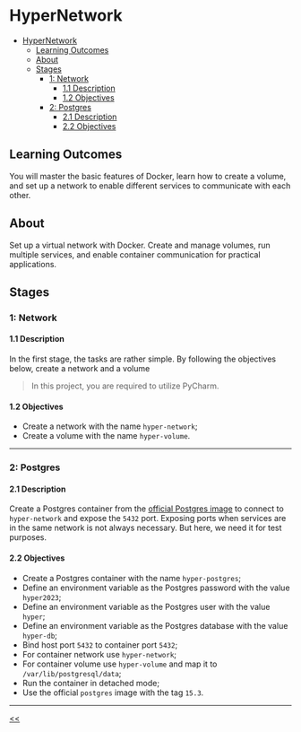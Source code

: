 # HyperNetwork

- [HyperNetwork](#hypernetwork)
  - [Learning Outcomes](#learning-outcomes)
  - [About](#about)
  - [Stages](#stages)
    - [1: Network](#1-network)
      - [1.1 Description](#11-description)
      - [1.2 Objectives](#12-objectives)
    - [2: Postgres](#2-postgres)
      - [2.1 Description](#21-description)
      - [2.2 Objectives](#22-objectives)

## Learning Outcomes
You will master the basic features of Docker, learn how to create a volume, and set up a network to enable different services to communicate with each other.

## About
Set up a virtual network with Docker. Create and manage volumes, run multiple services, and enable container communication for practical applications.

## Stages
### 1: Network
#### 1.1 Description
In the first stage, the tasks are rather simple. By following the objectives below, create a network and a volume

>In this project, you are required to utilize PyCharm.

#### 1.2 Objectives
- Create a network with the name `hyper-network`;
- Create a volume with the name `hyper-volume`.

<hr/>

### 2: Postgres
#### 2.1 Description
Create a Postgres container from the [official Postgres image](https://hub.docker.com/_/postgres) to connect to `hyper-network` and expose the `5432` port. Exposing ports when services are in the same network is not always necessary. But here, we need it for test purposes.

#### 2.2 Objectives
- Create a Postgres container with the name `hyper-postgres`;
- Define an environment variable as the Postgres password with the value `hyper2023`;
- Define an environment variable as the Postgres user with the value `hyper`;
- Define an environment variable as the Postgres database with the value `hyper-db`;
- Bind host port `5432` to container port `5432`;
- For container network use `hyper-network`;
- For container volume use `hyper-volume` and map it to `/var/lib/postgresql/data`;
- Run the container in detached mode;
- Use the official `postgres` image with the tag `15.3`.

<hr/>

[<<](../../README.md#docker)

